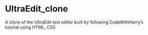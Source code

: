 # UltraEdit_clone
A clone of the UltraEdit text editor built by following CodeWithHarry’s tutorial using HTML, CSS
